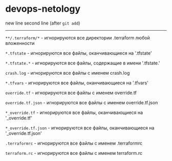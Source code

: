 # devops-netology
new line
second line (after `git add`)

---

`**/.terraform/*` - игнорируются все директории .terraform любой вложенности

`*.tfstate` - игнорируются все файлы, оканчивающиеся на '.tfstate'

`*.tfstate.*` - игнорируются все файлы, содержащие в имени '.tfstate.'

`crash.log` - игнорируются все файлы с именем crash.log

`*.tfvars` - игнорируются все файлы, оканчивающиеся на '.tfvars'

`override.tf` - игнорируются все файлы с именем override.tf

`override.tf.json` - игнорируются все файлы с именем override.tf.json

`*_override.tf` - игнорируются все файлы, оканчивающиеся на '_override.tf'

`*_override.tf.json` - игнорируются все файлы, оканчивающиеся на '_override.tf.json'

`.terraformrc` - игнорируются все файлы с именем .terraformrc

`terraform.rc` - игнорируются все файлы с именем terraform.rc